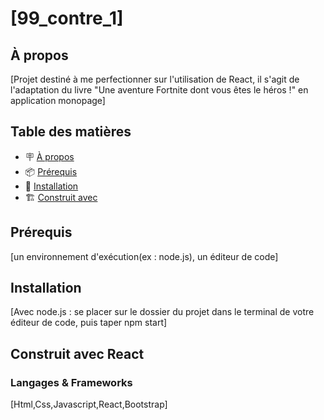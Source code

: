 # [99_contre_1]

## À propos

[Projet destiné à me perfectionner sur l'utilisation de React, il s'agit de l'adaptation du livre "Une aventure Fortnite dont vous êtes le héros !" en application monopage]

## Table des matières

- 🪧 [À propos](#à-propos)
- 📦 [Prérequis](#prérequis)
- 🚀 [Installation](#installation)
- 🏗️ [Construit avec](#construit-avec)

## Prérequis

[un environnement d'exécution(ex : node.js), un éditeur de code]

## Installation

[Avec node.js : se placer sur le dossier du projet dans le terminal de votre éditeur de code, puis taper npm start]

## Construit avec React

### Langages & Frameworks

[Html,Css,Javascript,React,Bootstrap]

























